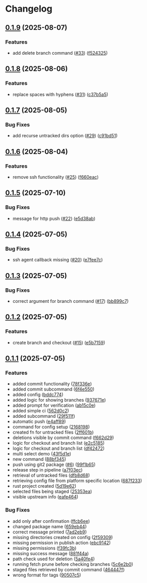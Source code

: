 # Changelog

## [0.1.9](https://github.com/Gerixmus/supergit/compare/v0.1.8...v0.1.9) (2025-08-07)


### Features

* add delete branch command ([#33](https://github.com/Gerixmus/supergit/issues/33)) ([f524325](https://github.com/Gerixmus/supergit/commit/f524325b61a4148104529dd46799862d3c7e0c97))

## [0.1.8](https://github.com/Gerixmus/supergit/compare/v0.1.7...v0.1.8) (2025-08-06)


### Features

* replace spaces with hyphens ([#31](https://github.com/Gerixmus/supergit/issues/31)) ([c37b5a5](https://github.com/Gerixmus/supergit/commit/c37b5a58480d4663b8ab843ff6497a7fa64f05b3))

## [0.1.7](https://github.com/Gerixmus/sg/compare/v0.1.6...v0.1.7) (2025-08-05)


### Bug Fixes

* add recurse untracked dirs option ([#29](https://github.com/Gerixmus/sg/issues/29)) ([c91bd51](https://github.com/Gerixmus/sg/commit/c91bd51ab73a06bffc343661982c2c493c184efc))

## [0.1.6](https://github.com/Gerixmus/sg/compare/v0.1.5...v0.1.6) (2025-08-04)


### Features

* remove ssh functionality ([#25](https://github.com/Gerixmus/sg/issues/25)) ([f660eac](https://github.com/Gerixmus/sg/commit/f660eacf1aae898a3790fc84d84e38e7fbca3c6f))

## [0.1.5](https://github.com/Gerixmus/sg/compare/v0.1.4...v0.1.5) (2025-07-10)


### Bug Fixes

* message for http push ([#22](https://github.com/Gerixmus/sg/issues/22)) ([e5d38ab](https://github.com/Gerixmus/sg/commit/e5d38ab90d13496b6a07119d0e86f2eb781b5f55))

## [0.1.4](https://github.com/Gerixmus/sg/compare/v0.1.3...v0.1.4) (2025-07-05)


### Bug Fixes

* ssh agent callback missing ([#20](https://github.com/Gerixmus/sg/issues/20)) ([e7fee7c](https://github.com/Gerixmus/sg/commit/e7fee7c94a1492a78674b2cd0b9954f297ad3856))

## [0.1.3](https://github.com/Gerixmus/sg/compare/v0.1.2...v0.1.3) (2025-07-05)


### Bug Fixes

* correct argument for branch command ([#17](https://github.com/Gerixmus/sg/issues/17)) ([bb899c7](https://github.com/Gerixmus/sg/commit/bb899c71d949ef3307bf7e742b1ce0ff03181b3d))

## [0.1.2](https://github.com/Gerixmus/sg/compare/v0.1.1...v0.1.2) (2025-07-05)


### Features

* create branch and checkout ([#15](https://github.com/Gerixmus/sg/issues/15)) ([e5b7159](https://github.com/Gerixmus/sg/commit/e5b7159512e7cfb4ae5605f5ca28f3f8b1f5b890))

## [0.1.1](https://github.com/Gerixmus/sg/compare/v0.1.0...v0.1.1) (2025-07-05)


### Features

* added commit functionality ([78f336e](https://github.com/Gerixmus/sg/commit/78f336e418504e8e58d5b8319942e0e83597f86f))
* added commit subcommand ([6f4e550](https://github.com/Gerixmus/sg/commit/6f4e550ed2dacf1016dfa9c362e93a4d8c222ccb))
* added config ([bddc774](https://github.com/Gerixmus/sg/commit/bddc77441a9befd8c6623018517f70e5214be028))
* added logic for showing branches ([937671e](https://github.com/Gerixmus/sg/commit/937671ed51ac75174fdd3cc4772a78afb142955f))
* added prompt for verification ([ab15c0e](https://github.com/Gerixmus/sg/commit/ab15c0e12de92628cca7e7bd1289d54cd38fd18a))
* added simple ci ([562d0c2](https://github.com/Gerixmus/sg/commit/562d0c2b92f57d2140547b652349105ff1709725))
* added subcommand ([29f511f](https://github.com/Gerixmus/sg/commit/29f511f14414db6007250d4a9e26f406cc29e45b))
* automatic push ([e4aff89](https://github.com/Gerixmus/sg/commit/e4aff89152c8c7e35f01aba8eba8dc03f19c77b5))
* command for config setup ([2168198](https://github.com/Gerixmus/sg/commit/2168198c621ffdccd9a9b97b47134170ff4dd562))
* created fn for untracked files ([2ff601b](https://github.com/Gerixmus/sg/commit/2ff601b32a7973476f57e437009c95190e450815))
* deletions visible by commit command ([f662d29](https://github.com/Gerixmus/sg/commit/f662d291808111b457c227a8addd5de6c987b7e6))
* logic for checkout and branch list ([e2c5185](https://github.com/Gerixmus/sg/commit/e2c5185bfe0b45d8b8e4b638013386a600cc049b))
* logic for checkout and branch list ([df42472](https://github.com/Gerixmus/sg/commit/df424725e21cb0590433ecc82631904e499bda62))
* multi select demo ([43f5d1e](https://github.com/Gerixmus/sg/commit/43f5d1ec8265315f964b946eb34c1b9f63d1ffb5))
* new command ([88bf345](https://github.com/Gerixmus/sg/commit/88bf345c85d9426106977054c8f4337180bc8bc1))
* push using git2 package ([#6](https://github.com/Gerixmus/sg/issues/6)) ([99f1b65](https://github.com/Gerixmus/sg/commit/99f1b659b783a85d6a7bf439bf46bd253a4a5cf3))
* release step in pipeline ([a7f03ec](https://github.com/Gerixmus/sg/commit/a7f03ec71bcf83a2b1863163b881254fa4ae0f46))
* retrieval of untracked files ([dfb8d68](https://github.com/Gerixmus/sg/commit/dfb8d6814ba754560b6e69683e45124308330a76))
* retrieving config file from platform specific location ([687f233](https://github.com/Gerixmus/sg/commit/687f233a1b62f190df3d1f4e241202d8a90cc14d))
* rust project created ([5d19e62](https://github.com/Gerixmus/sg/commit/5d19e629d811da7058e77bef0b9fa4dc24c123cd))
* selected files being staged ([25353ea](https://github.com/Gerixmus/sg/commit/25353ea5a16e555d22e19c252941d38b36056566))
* visible upstream info ([eafe464](https://github.com/Gerixmus/sg/commit/eafe464b86e69e3487397e014cb7b03c77e8496b))


### Bug Fixes

* add only after confirmation ([ffcb6ee](https://github.com/Gerixmus/sg/commit/ffcb6ee22a5e6e4573ef83265c980890efa6c850))
* changed package name ([659eb44](https://github.com/Gerixmus/sg/commit/659eb44dea072dc73175c23d336e46a04879e9aa))
* correct message printed ([7ad2eb9](https://github.com/Gerixmus/sg/commit/7ad2eb91fc9482898051a99b4242e6efeb161576))
* missing directories created on config ([2f59309](https://github.com/Gerixmus/sg/commit/2f5930925ff4f5ad4fa726e2cfe29f7131a68e43))
* missing permission in publish action ([ebc9142](https://github.com/Gerixmus/sg/commit/ebc91421f4cd3b2ce5619a639a1620214a091b1a))
* missing permissions ([f39fc3b](https://github.com/Gerixmus/sg/commit/f39fc3b50f67b9987fd5d7795c32455102c0065b))
* missing success message ([881f44a](https://github.com/Gerixmus/sg/commit/881f44a1d65f6393f1a96ca01040d76718e8747e))
* path check used for deletion ([5a40fe4](https://github.com/Gerixmus/sg/commit/5a40fe46baf4f365a0181be741b469c649e73a24))
* running fetch prune before checking branches ([5c6e2b0](https://github.com/Gerixmus/sg/commit/5c6e2b06df6592d69946bd50923181f25375b4c7))
* staged files retrieved by commit command ([464447f](https://github.com/Gerixmus/sg/commit/464447f7bef63a05b209a98317fca17c313b2177))
* wrong format for tags ([90507c5](https://github.com/Gerixmus/sg/commit/90507c508041963755205fd898af0ed2a7edf5f1))

